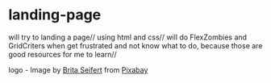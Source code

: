 # landing-page

will try to landing a page// 
using html and css//
will do FlexZombies and GridCriters when get frustrated and not know what to do, because those are good resources for me to learn//

logo - Image by <a href="https://pixabay.com/users/britaseifert-1651244/?utm_source=link-attribution&amp;utm_medium=referral&amp;utm_campaign=image&amp;utm_content=1045994">Brita Seifert</a> from <a href="https://pixabay.com/?utm_source=link-attribution&amp;utm_medium=referral&amp;utm_campaign=image&amp;utm_content=1045994">Pixabay</a>
